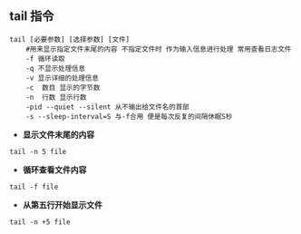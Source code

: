 ## tail  指令

```shell
tail [必要参数] [选择参数] [文件]
	#用来显示指定文件末尾的内容 不指定文件时 作为输入信息进行处理 常用查看日志文件
	-f 循环读取
	-q 不显示处理信息
	-v 显示详细的处理信息
	-c  数目 显示的字节数
	-n  行数 显示行数
	-pid --quiet --silent 从不输出给文件名的首部
	-s --sleep-interval=S 与-f合用 便是每次反复的间隔休眠S秒
```

- **显示文件末尾的内容**

```
tail -n 5 file
```

- **循环查看文件内容**

```
tail -f file
```

- **从第五行开始显示文件**

```
tail -n +5 file
```
